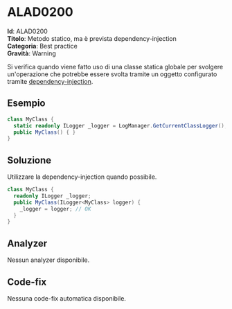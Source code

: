 
# ALAD0200

**Id**: ALAD0200\
**Titolo**: Metodo statico, ma è prevista dependency-injection\
**Categoria**: Best practice\
**Gravità**: Warning

Si verifica quando viene fatto uso di una classe statica globale per svolgere
un'operazione che potrebbe essere svolta tramite un oggetto configurato tramite
[dependency-injection](https://learn.microsoft.com/dotnet/core/extensions/dependency-injection).


## Esempio

```csharp
class MyClass {
  static readonly ILogger _logger = LogManager.GetCurrentClassLogger(); // ALAD0200
  public MyClass() { }
}
```


## Soluzione

Utilizzare la dependency-injection quando possibile.

```csharp
class MyClass {
  readonly ILogger _logger;
  public MyClass(ILogger<MyClass> logger) {
    _logger = logger; // OK
  }
}
```


## Analyzer

Nessun analyzer disponibile.


## Code-fix

Nessuna code-fix automatica disponibile.

